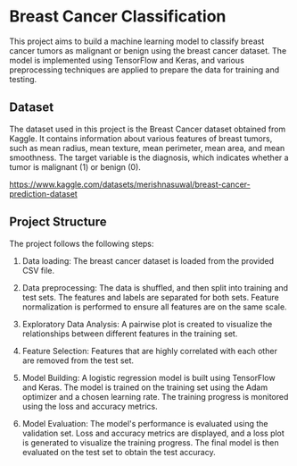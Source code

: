 # Breast Cancer Classification

This project aims to build a machine learning model to classify breast cancer tumors as malignant or benign using the breast cancer dataset. The model is implemented using TensorFlow and Keras, and various preprocessing techniques are applied to prepare the data for training and testing.

## Dataset

The dataset used in this project is the Breast Cancer dataset obtained from Kaggle. It contains information about various features of breast tumors, such as mean radius, mean texture, mean perimeter, mean area, and mean smoothness. The target variable is the diagnosis, which indicates whether a tumor is malignant (1) or benign (0).

https://www.kaggle.com/datasets/merishnasuwal/breast-cancer-prediction-dataset

## Project Structure

The project follows the following steps:

1. Data loading: The breast cancer dataset is loaded from the provided CSV file.

2. Data preprocessing: The data is shuffled, and then split into training and test sets. The features and labels are separated for both sets. Feature normalization is performed to ensure all features are on the same scale.

3. Exploratory Data Analysis: A pairwise plot is created to visualize the relationships between different features in the training set.

4. Feature Selection: Features that are highly correlated with each other are removed from the test set.

5. Model Building: A logistic regression model is built using TensorFlow and Keras. The model is trained on the training set using the Adam optimizer and a chosen learning rate. The training progress is monitored using the loss and accuracy metrics.

6. Model Evaluation: The model's performance is evaluated using the validation set. Loss and accuracy metrics are displayed, and a loss plot is generated to visualize the training progress. The final model is then evaluated on the test set to obtain the test accuracy.






